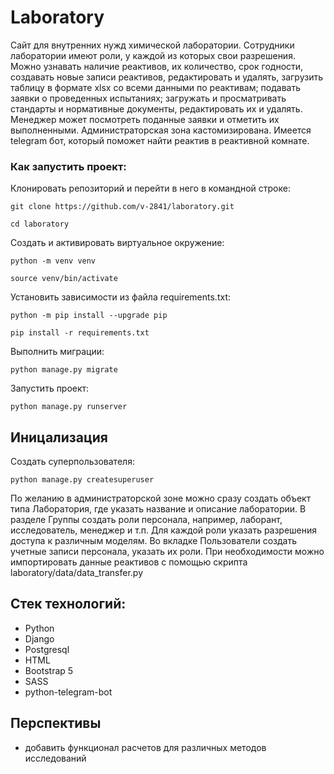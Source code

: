
# Laboratory
Cайт для внутренних нужд химической лаборатории.
Сотрудники лаборатории имеют роли, у каждой из которых свои разрешения.
Можно узнавать наличие реактивов, их количество, срок годности, создавать новые записи реактивов, редактировать и удалять, загрузить таблицу в формате xlsx со всеми данными по реактивам; подавать заявки о проведенных испытаниях; загружать и просматривать стандарты и нормативные документы, редактировать их и удалять.
Менеджер может посмотреть поданные заявки и отметить их выполненными.
Администраторская зона кастомизирована. 
Имеется telegram бот, который поможет найти реактив в реактивной комнате.

### Как запустить проект:

Клонировать репозиторий и перейти в него в командной строке:

```
git clone https://github.com/v-2841/laboratory.git
```

```
cd laboratory
```

Cоздать и активировать виртуальное окружение:

```
python -m venv venv
```

```
source venv/bin/activate
```

Установить зависимости из файла requirements.txt:

```
python -m pip install --upgrade pip
```

```
pip install -r requirements.txt
```

Выполнить миграции:

```
python manage.py migrate
```

Запустить проект:

```
python manage.py runserver
```

## Иницализация
Создать суперпользователя:
```
python manage.py createsuperuser
```

По желанию в администраторской зоне можно сразу создать объект типа Лаборатория, где указать название и описание лаборатории. В разделе Группы создать роли персонала, например, лаборант, исследователь, менеджер и т.п. Для каждой роли указать разрешения доступа к различным моделям.
Во вкладке Пользователи создать учетные записи персонала, указать их роли.
При необходимости можно импортировать данные реактивов с помощью скрипта laboratory/data/data_transfer.py

## Стек технологий:
- Python
- Django
- Postgresql
- HTML
- Bootstrap 5
- SASS
- python-telegram-bot

## Перспективы
- добавить функционал расчетов для различных методов исследований
